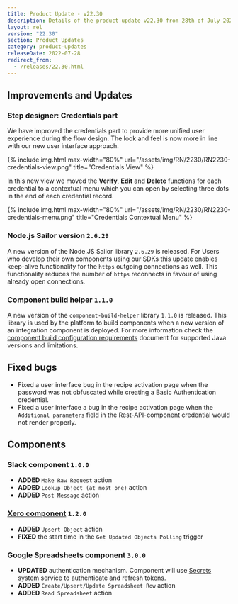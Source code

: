 ```yaml
---
title: Product Update - v22.30
description: Details of the product update v22.30 from 28th of July 2022.
layout: rel
version: "22.30"
section: Product Updates
category: product-updates
releaseDate: 2022-07-28
redirect_from:
  - /releases/22.30.html
---
```


## Improvements and Updates

### Step designer: Credentials part

We have improved the credentials part to provide more unified user experience
during the flow design. The look and feel is now more in line with our new user
interface approach.

{% include img.html max-width="80%" url="/assets/img/RN/2230/RN2230-credentials-view.png" title="Credentials View" %}

In this new view we moved the **Verify**, **Edit** and **Delete** functions for
each credential to a contextual menu which you can open by selecting three dots in the end
of each credential record.

{% include img.html max-width="80%" url="/assets/img/RN/2230/RN2230-credentials-menu.png" title="Credentials Contextual Menu" %}


### Node.js Sailor version `2.6.29`

A new version of the Node.JS Sailor library `2.6.29` is released. For Users who
develop their own components using our SDKs this update enables keep-alive functionality
for the `https` outgoing connections as well. This functionality reduces the number
of `https` reconnects in favour of using already open connections.


### Component build helper `1.1.0`

A new version of the `component-build-helper` library `1.1.0` is released. This
library is used by the platform to build components when a new version of an
integration component is deployed. For more information check the
[component build configuration requirements](/developers/component-build-configuration)
document for supported Java versions and limitations.


## Fixed bugs

*   Fixed a user interface bug in the recipe activation page when the password was not obfuscated while creating a Basic Authentication credential.
*   Fixed a user interface a bug in the recipe activation page when the `Additional parameters` field in the Rest-API-component credential would not render properly.

## Components


### Slack component `1.0.0`

*   **ADDED** `Make Raw Request` action
*   **ADDED** `Lookup Object (at most one)` action
*   **ADDED** `Post Message` action


### [Xero component](/components/xero) `1.2.0`

*   **ADDED** `Upsert Object` action
*   **FIXED** the start time in the `Get Updated Objects Polling` trigger


### Google Spreadsheets component `3.0.0`

*   **UPDATED** authentication mechanism. Component will use [Secrets](/guides/secrets) system service to authenticate and refresh tokens.
*   **ADDED** `Create/Upsert/Update Spreadsheet Row` action
*   **ADDED** `Read Spreadsheet` action

